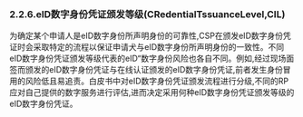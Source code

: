 ### 2.2.6.eID数字身份凭证颁发等级\(CRedentialTssuanceLevel,CIL\)

为确定某个申请人是eID数字身份所声明身份的可靠性,CSP在颁发eID数字身份凭证时会采取特定的流程以保证申请犬与eID数字身份所声明身份的一致性。不同eID数字身份凭证颁发等级代表的eID“数字身份风险也各自不同。例如,经过现场面签而颁发的eID数字身份凭证与在线认证颁发的eID数字身份凭证,前者发生身份冒用的风险低且易追责。白皮书中对eID数字身份凭证颁发流程进行分级,不同的RP应对自己提供的数字服务进行评估,进而决定采用何种eID数字身份凭证颁发等级的eID数字身份凭证。

